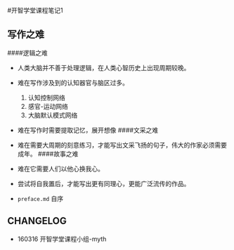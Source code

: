 #开智学堂课程笔记1
## 写作之难
####逻辑之难
- 人类大脑并不善于处理逻辑，在人类心智历史上出现周期较晚。
- 难在写作涉及到的认知器官与脑区过多。
    1. 认知控制网络
    2. 感官-运动网络
    3. 大脑默认模式网络
- 难在写作时需要提取记忆，展开想像
####文采之难
- 难在需要大周期的刻意练习，才能写出文采飞扬的句子，伟大的作家必须需要成年。
####故事之难
- 难在它需要人们以他心换我心。
- 尝试将自我置后，才能写出更有同理心，更能广泛流传的作品。


- `preface.md` 自序

## CHANGELOG

- 160316 开智学堂课程小组-myth
